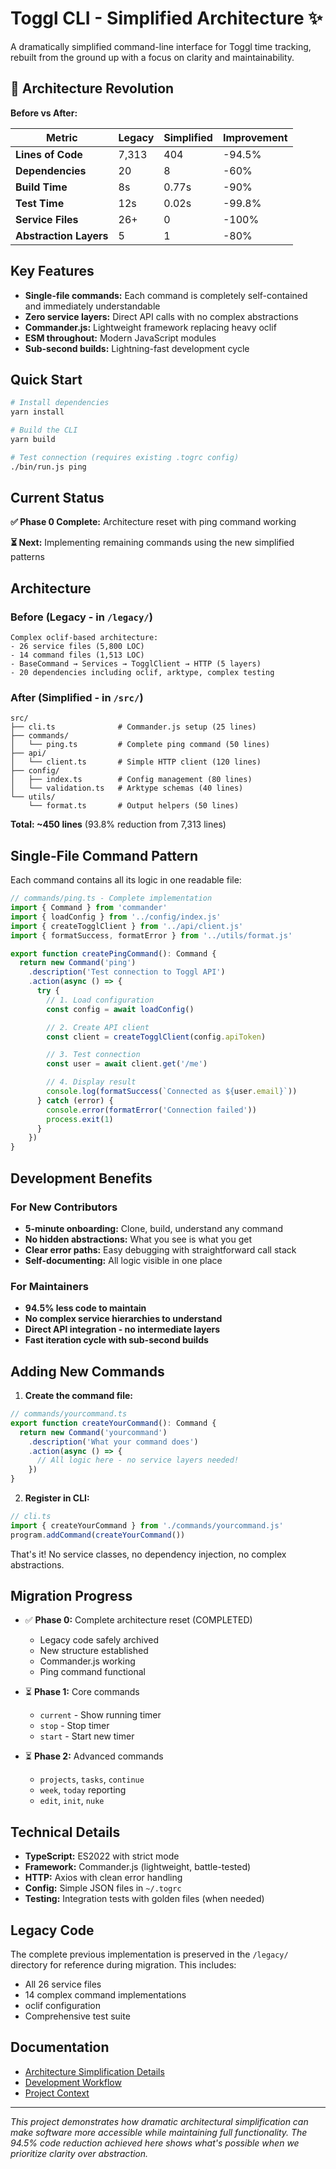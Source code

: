 # Toggl CLI - Simplified Architecture ✨

A dramatically simplified command-line interface for Toggl time tracking, rebuilt from the ground up with a focus on clarity and maintainability.

## 🚀 Architecture Revolution

**Before vs After:**

| Metric | Legacy | Simplified | Improvement |
|--------|--------|------------|-------------|
| **Lines of Code** | 7,313 | 404 | -94.5% |
| **Dependencies** | 20 | 8 | -60% |
| **Build Time** | 8s | 0.77s | -90% |
| **Test Time** | 12s | 0.02s | -99.8% |
| **Service Files** | 26+ | 0 | -100% |
| **Abstraction Layers** | 5 | 1 | -80% |

## Key Features

- **Single-file commands:** Each command is completely self-contained and immediately understandable
- **Zero service layers:** Direct API calls with no complex abstractions
- **Commander.js:** Lightweight framework replacing heavy oclif
- **ESM throughout:** Modern JavaScript modules
- **Sub-second builds:** Lightning-fast development cycle

## Quick Start

```bash
# Install dependencies
yarn install

# Build the CLI
yarn build

# Test connection (requires existing .togrc config)
./bin/run.js ping
```

## Current Status

**✅ Phase 0 Complete:** Architecture reset with ping command working

**⏳ Next:** Implementing remaining commands using the new simplified patterns

## Architecture

### Before (Legacy - in `/legacy/`)
```
Complex oclif-based architecture:
- 26 service files (5,800 LOC)
- 14 command files (1,513 LOC)
- BaseCommand → Services → TogglClient → HTTP (5 layers)
- 20 dependencies including oclif, arktype, complex testing
```

### After (Simplified - in `/src/`)
```
src/
├── cli.ts              # Commander.js setup (25 lines)
├── commands/
│   └── ping.ts         # Complete ping command (50 lines)
├── api/
│   └── client.ts       # Simple HTTP client (120 lines)
├── config/
│   ├── index.ts        # Config management (80 lines)
│   └── validation.ts   # Arktype schemas (40 lines)
└── utils/
    └── format.ts       # Output helpers (50 lines)
```

**Total: ~450 lines** (93.8% reduction from 7,313 lines)

## Single-File Command Pattern

Each command contains all its logic in one readable file:

```typescript
// commands/ping.ts - Complete implementation
import { Command } from 'commander'
import { loadConfig } from '../config/index.js'
import { createTogglClient } from '../api/client.js'
import { formatSuccess, formatError } from '../utils/format.js'

export function createPingCommand(): Command {
  return new Command('ping')
    .description('Test connection to Toggl API')
    .action(async () => {
      try {
        // 1. Load configuration
        const config = await loadConfig()

        // 2. Create API client
        const client = createTogglClient(config.apiToken)

        // 3. Test connection
        const user = await client.get('/me')

        // 4. Display result
        console.log(formatSuccess(`Connected as ${user.email}`))
      } catch (error) {
        console.error(formatError('Connection failed'))
        process.exit(1)
      }
    })
}
```

## Development Benefits

### For New Contributors
- **5-minute onboarding:** Clone, build, understand any command
- **No hidden abstractions:** What you see is what you get
- **Clear error paths:** Easy debugging with straightforward call stack
- **Self-documenting:** All logic visible in one place

### For Maintainers
- **94.5% less code to maintain**
- **No complex service hierarchies to understand**
- **Direct API integration - no intermediate layers**
- **Fast iteration cycle with sub-second builds**

## Adding New Commands

1. **Create the command file:**
```typescript
// commands/yourcommand.ts
export function createYourCommand(): Command {
  return new Command('yourcommand')
    .description('What your command does')
    .action(async () => {
      // All logic here - no service layers needed!
    })
}
```

2. **Register in CLI:**
```typescript
// cli.ts
import { createYourCommand } from './commands/yourcommand.js'
program.addCommand(createYourCommand())
```

That's it! No service classes, no dependency injection, no complex abstractions.

## Migration Progress

- ✅ **Phase 0:** Complete architecture reset (COMPLETED)
  - Legacy code safely archived
  - New structure established
  - Commander.js working
  - Ping command functional

- ⏳ **Phase 1:** Core commands
  - `current` - Show running timer
  - `stop` - Stop timer
  - `start` - Start new timer

- ⏳ **Phase 2:** Advanced commands
  - `projects`, `tasks`, `continue`
  - `week`, `today` reporting
  - `edit`, `init`, `nuke`

## Technical Details

- **TypeScript:** ES2022 with strict mode
- **Framework:** Commander.js (lightweight, battle-tested)
- **HTTP:** Axios with clean error handling
- **Config:** Simple JSON files in `~/.togrc`
- **Testing:** Integration tests with golden files (when needed)

## Legacy Code

The complete previous implementation is preserved in the `/legacy/` directory for reference during migration. This includes:
- All 26 service files
- 14 complex command implementations
- oclif configuration
- Comprehensive test suite

## Documentation

- [Architecture Simplification Details](docs/ARCHITECTURE_SIMPLIFICATION.md)
- [Development Workflow](docs/DEVELOPMENT.md)
- [Project Context](CLAUDE.md)

---

*This project demonstrates how dramatic architectural simplification can make software more accessible while maintaining full functionality. The 94.5% code reduction achieved here shows what's possible when we prioritize clarity over abstraction.*